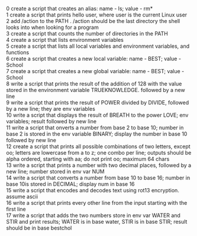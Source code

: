 0 create a script that creates an alias: name - ls; value - rm\*  
1 create a script that prints hello user, where user is the current Linux user  
2 add /action to the PATH . /action should be the last directory the shell looks into when looking for a program  
3 create a script that counts the number of directories in the PATH  
4 create a script that lists environment variables  
5 create a script that lists all local variables and environment variables, and functions  
6 create a script that creates a new local variable: name - BEST; value - School  
7 create a script that creates a new global variable: name - BEST; value - School  
8 write a script that prints the result of the addition of 128 with the value stored in the environment variable TRUEKNOWLEDGE. followed by a new line  
9 write a script that prints the result of POWER divided by DIVIDE, followed by a new line; they are env variables  
10 write a script that displays the result of BREATH to the power LOVE; env variables; result followed by new line  
11 write a script that onverts a number from base 2 to base 10; number in base 2 is stored in the env variable BINARY; display the number in base 10 followed by new line  
12 create a script that prints all possible combinations of two letters, except oo; letters are lowercase from a to z; one combo per line; outputs should be alpha ordered, starting with aa; do not print oo; maximum 64 chars  
13 write a script that prints a number with two decimal places, followed by a new line; number stored in env var NUM  
14 write a script that converts a number from base 10 to base 16; number in base 10is stored in DECIMAL; display num in base 16  
15 write a script that encodes and decodes text using rot13 encryption. assume ascii  
16 write a script that prints every other line from the input starting with the first line  
17 write a script that adds the two numbers store in env var WATER and STIR and print results; WATER is in base water, STIR is in base STIR; result should be in base bestchol  
